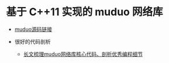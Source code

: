 # 基于 C++11 实现的 muduo 网络库

* [muduo源码链接](https://github.com/chenshuo/muduo)

* 很好的代码剖析
  * [长文梳理muduo网络库核心代码、剖析优秀编程细节](https://www.cnblogs.com/S1mpleBug/p/16712003.html])